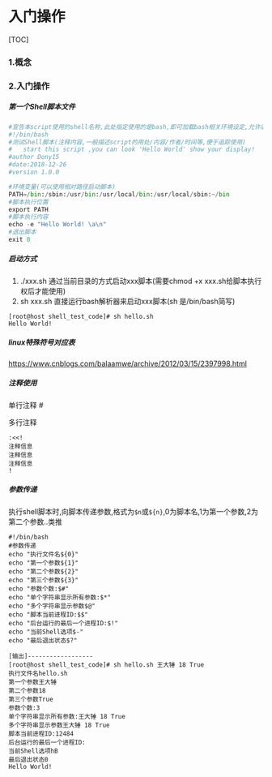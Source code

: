 # 入门操作

[TOC]



### 1.概念



### 2.入门操作

##### 第一个Shell脚本文件

```python
#宣告本script使用的shell名称,此处指定使用的是bash,即可加载bash相关环境设定,允许以下代码中使用bash指令 
#!/bin/bash
#测试Shell脚本(注释内容,一般描述script的用处/内容/作者/时间等,便于追踪使用)
#	start this script ,you can look 'Hello World' show your display!
#author Dony15
#date:2018-12-26 
#version 1.0.0

#环境变量(可以使用相对路径启动脚本)
PATH=/bin:/sbin:/usr/bin:/usr/local/bin:/usr/local/sbin:~/bin 
#脚本执行位置
export PATH
#脚本执行内容
echo -e "Hello World! \a\n"
#退出脚本
exit 0
```



##### 启动方式

1. ./xxx.sh  通过当前目录的方式启动xxx脚本(需要chmod +x xxx.sh给脚本执行权后才能使用)
2. sh xxx.sh 直接运行bash解析器来启动xxx脚本(sh 是/bin/bash简写)

```
[root@host shell_test_code]# sh hello.sh 
Hello World! 
```



##### linux特殊符号对应表

<https://www.cnblogs.com/balaamwe/archive/2012/03/15/2397998.html>



##### 注释使用

单行注释 #

多行注释

```shell
:<<!
注释信息
注释信息
注释信息
!
```



##### 参数传递

执行shell脚本时,向脚本传递参数,格式为`$n`或`${n}`,0为脚本名,1为第一个参数,2为第二个参数..类推

```shell
#!/bin/bash
#参数传递
echo "执行文件名${0}"
echo "第一个参数${1}"
echo "第二个参数${2}"
echo "第三个参数${3}"
echo "参数个数:$#"
echo "单个字符串显示所有参数:$*"
echo "多个字符串显示参数$@"
echo "脚本当前进程ID:$$"
echo "后台运行的最后一个进程ID:$!"
echo "当前Shell选项$-"
echo "最后退出状态$?"

[输出]------------------
[root@host shell_test_code]# sh hello.sh 王大锤 18 True
执行文件名hello.sh
第一个参数王大锤
第二个参数18
第三个参数True
参数个数:3
单个字符串显示所有参数:王大锤 18 True
多个字符串显示参数王大锤 18 True
脚本当前进程ID:12484
后台运行的最后一个进程ID:
当前Shell选项hB
最后退出状态0
Hello World!
```

